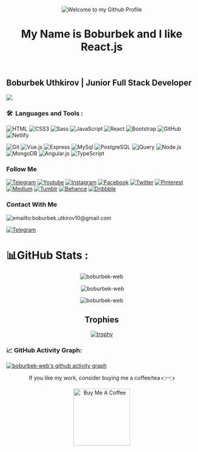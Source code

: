 
<!-- "Hero" Header -->
<div align="center">
  <img src="https://github.com/BrunnerLivio/brunnerlivio/blob/master/images/welcome.png?raw=true" style="max-width: 100%;" alt="Welcome to my Github Profile" />
  <br />
<h1>My Name is Boburbek and I like React.js</h1>
  <br />

</div>

## Boburbek Uthkirov | Junior Full Stack Developer
![](https://readme-typing-svg.herokuapp.com?font=Montserrat&color=coral&lines=I'm+a+Frontend+Developer;I'm+a+React+JS+Developer;)
### 
 ### 🛠 &nbsp;Languages and Tools :


![HTML](https://img.shields.io/badge/-HTML5-082032?style=for-the-badge&logo=HTML5)
![CSS3](https://img.shields.io/badge/-CSS3-082032?style=for-the-badge&logo=CSS3&logoColor=blue)
![Sass](https://img.shields.io/badge/-Sass-082032?style=for-the-badge&logo=Sass)
![JavaScript](https://img.shields.io/badge/-JavaScript-082032?style=for-the-badge&logo=JavaScript)
![React](https://img.shields.io/badge/-React-082032?style=for-the-badge&logo=React)
![Bootstrap](https://img.shields.io/badge/-Bootstrap-082032?style=for-the-badge&logo=Bootstrap)
![GitHub](https://img.shields.io/badge/-GitHub-082032?style=for-the-badge&logo=GitHub)
![Netlify](https://img.shields.io/badge/-Netlify-082032?style=for-the-badge&logo=Netlify)

![Git](https://img.shields.io/badge/-Git-082032?style=for-the-badge&logo=Git)
![Vue.js](https://img.shields.io/badge/-Vue.js-082032?style=for-the-badge&logo=Vue.js)
![Express](https://img.shields.io/badge/-Express.js-082032?style=for-the-badge&logo=Express)
![MySql](https://img.shields.io/badge/-MySql-082032?style=for-the-badge&logo=MySql)
![PostgreSQL](https://img.shields.io/badge/-PostgreSQL-082032?style=for-the-badge&logo=PostgreSQL)
![jQuery](https://img.shields.io/badge/-jQuery-082032?style=for-the-badge&logo=jQuery)
![Node.js](https://img.shields.io/badge/-Node.js-082032?style=for-the-badge&logo=Node.js)
![MongoDB](https://img.shields.io/badge/-MongoDB-082032?style=for-the-badge&logo=MongoDB)
![Angular.js](https://img.shields.io/badge/-Angular.js-082032?style=for-the-badge&logo=Angular&logoColor=red)
![TypeScript](https://img.shields.io/badge/-TypeScript-082032?style=for-the-badge&logo=TypeScript)

### Follow Me

[![Telegram](https://img.shields.io/badge/-Telegram-082032?style=for-the-badge&logo=Telegram&logoColor=#26A5E4)](https://t.me/uthkirov_blogs)
[![Youtube](https://img.shields.io/badge/-YouTube-082032?style=for-the-badge&logo=Youtube&logoColor=FF0000)](https://www.youtube.com/@boburbekutkirov)
[![Instagram](https://img.shields.io/badge/-Instagram-082032?style=for-the-badge&logo=Instagram&logoColor=#E4405F)](http://instagram.com/_boburbek_code)
[![Facebook](https://img.shields.io/badge/-Facebook-082032?style=for-the-badge&logo=Facebook&logoColor=#1877F2)](http://facebook.com/boburbekcode)
[![Twitter](https://img.shields.io/badge/-Twitter-082032?style=for-the-badge&logo=Twitter&logoColor=#1DA1F2)](http://twitter.com/boburbek_code)
[![Pinterest](https://img.shields.io/badge/-Pinterest-082032?style=for-the-badge&logo=Pinterest&logoColor=red)](https://www.pinterest.com/boburbekutkirov/)
[![Medium](https://img.shields.io/badge/-Medium-082032?style=for-the-badge&logo=Medium)](https://medium.com/@boburbek_code)
[![Tumblr](https://img.shields.io/badge/-Tumblr-082032?style=for-the-badge&logo=Tumblr&logoColor=#1DA1F2)](http://tumblr.com/boburbekcode)
[![Behance](https://img.shields.io/badge/-Behance-082032?style=for-the-badge&logo=Behance&logoColor=#1DA1F2)](http://behance.net/boburbek_code)
[![Dribbble](https://img.shields.io/badge/-Dribbble-082032?style=for-the-badge&logo=Dribbble&logoColor=#1DA1F2)](https://dribbble.com/Marshmello_1101)
### Contact With Me

![emailto:boburbek.utkirov10@gmail.com](https://img.shields.io/badge/-Boburbek.utkirov10@gmail.com-082032?style=for-the-badge&logo=Gmail&logoColor=#EA4335)

[![Telegram](https://img.shields.io/badge/-Telegram-082032?style=for-the-badge&logo=Telegram&logoColor=#26A5E4)](https://t.me/boburbek_code)

# 📊GitHub Stats :
<div align="center">
<p><img align="center" src="https://github-readme-stats.vercel.app/api/top-langs?username=boburbek-web&count_private=true&show_icons=true&=en&layout=compact&langs_count=10&" alt="boburbek-web" /></p>
<p>&nbsp;<img align="center" src="https://github-readme-stats.vercel.app/api?username=boburbek-web" alt="boburbek-web" /></p>

<p><img align="center" src="https://github-readme-streak-stats.herokuapp.com/?user=boburbek-web&theme" alt="boburbek-web" /></p>
 </div>

<h2 align="center">Trophies</h2>
<div align="center">
    
[![trophy](https://github-profile-trophy.vercel.app/?username=boburbek-web)](https://github.com/ryo-ma/github-profile-trophy)
</div>


### 📈 GitHub Activity Graph:
[![boburbek-web's github activity graph](https://activity-graph.herokuapp.com/graph?username=boburbek-web&theme=react-dark)](https://github.com/boburbek-web/github-readme-activity-graph)


    
<div align="center">
<p align="center">If you like my work, consider buying me a coffee/tea 👉👈</p>

<a href="https://www.buymeacoffee.com/boburbekutkirov" target="_blank"><img src="https://cdn.buymeacoffee.com/buttons/v2/default-red.png" alt="Buy Me A Coffee" width="150" ></a>
</div>
